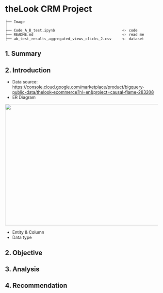# theLook CRM Project
```
├── Image                       
│
├── Code_A_B_test.ipynb                               <- code
├── README.md                                         <- read me
├── ab_test_results_aggregated_views_clicks_2.csv     <- dataset

```
## 1. Summary

## 2. Introduction
- Data source: https://console.cloud.google.com/marketplace/product/bigquery-public-data/thelook-ecommerce?hl=en&project=causal-flame-283208
- ER Diagram
 <img src="https://github.com/Taweilo/theLook_CRM/blob/main/Image/theLook_ERD.jpg" width="600" height="400" >


- Entity & Column
- Data type

## 2. Objective

## 3. Analysis

## 4. Recommendation
